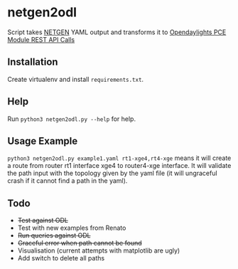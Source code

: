 # netgen2odl

Script takes [NETGEN](https://github.com/rwestphal/netgen) YAML output and transforms it to [Opendaylights PCE Module REST API Calls](https://docs.opendaylight.org/en/stable-carbon/user-guide/pcep-user-guide.html)

Installation
------------

Create virtualenv and install `requirements.txt`.

Help
-----

Run `python3 netgen2odl.py --help` for help.

Usage Example
-------------

`python3 netgen2odl.py example1.yaml rt1-xge4,rt4-xge` means it will create a route from router rt1 interface xge4 to router4-xge interface. It will validate the path input with the topology given by the yaml file (it will ungraceful crash if it cannot find a path in the yaml).

Todo
-----

- ~~Test against ODL~~
- Test with new examples from Renato
- ~~Run queries against ODL~~
- ~~Graceful error when path cannot be found~~
- Visualisation (current attempts with matplotlib are ugly)
- Add switch to delete all paths

